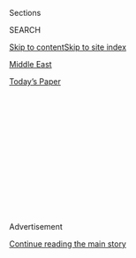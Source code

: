 <div id="app">

<div>

<div>

<div>

<div class="NYTAppHideMasthead css-1q2w90k e1suatyy0">

<div class="section css-ui9rw0 e1suatyy2">

<div class="css-eph4ug er09x8g0">

<div class="css-6n7j50">

</div>

<span class="css-1dv1kvn">Sections</span>

<div class="css-10488qs">

<span class="css-1dv1kvn">SEARCH</span>

</div>

[Skip to content](#site-content)[Skip to site index](#site-index)

</div>

<div id="masthead-section-label" class="css-1wr3we4 eaxe0e00">

[Middle
East](https://www.nytimes3xbfgragh.onion/section/world/middleeast)

</div>

<div class="css-10698na e1huz5gh0">

</div>

</div>

<div id="masthead-bar-one" class="section hasLinks css-15hmgas e1csuq9d3">

<div class="css-uqyvli e1csuq9d0">

</div>

<div class="css-1uqjmks e1csuq9d1">

</div>

<div class="css-9e9ivx">

[](https://myaccount.nytimes3xbfgragh.onion/auth/login?response_type=cookie&client_id=vi)

</div>

<div class="css-1bvtpon e1csuq9d2">

[Today’s
Paper](https://www.nytimes3xbfgragh.onion/section/todayspaper)

</div>

</div>

</div>

</div>

<div data-aria-hidden="false">

<div id="site-content" data-role="main">

<div>

<div class="css-1aor85t" style="opacity:0.000000001;z-index:-1;visibility:hidden">

<div class="css-1hqnpie">

<div class="css-epjblv">

<span class="css-17xtcya">[Middle
East](/section/world/middleeast)</span><span class="css-x15j1o">|</span><span class="css-fwqvlz">World
Leaders Push Israel and Trump to Forge a 2-State
Deal</span>

</div>

<div class="css-k008qs">

<div class="css-1iwv8en">

<span class="css-18z7m18"></span>

<div>

</div>

</div>

<span class="css-1n6z4y">https://nyti.ms/2izELFR</span>

<div class="css-1705lsu">

<div class="css-4xjgmj">

<div class="css-4skfbu" data-role="toolbar" data-aria-label="Social Media Share buttons, Save button, and Comments Panel with current comment count" data-testid="share-tools">

  - 
  - 
  - 
  - 
    
    <div class="css-6n7j50">
    
    </div>

  - 

</div>

</div>

</div>

</div>

</div>

</div>

<div class="css-13pd83m">

</div>

<div id="top-wrapper" class="css-1sy8kpn">

<div id="top-slug" class="css-l9onyx">

Advertisement

</div>

[Continue reading the main
story](#after-top)

<div class="ad top-wrapper" style="text-align:center;height:100%;display:block;min-height:250px">

<div id="top" class="place-ad" data-position="top" data-size-key="top">

</div>

</div>

<div id="after-top">

</div>

</div>

<div id="sponsor-wrapper" class="css-1hyfx7x">

<div id="sponsor-slug" class="css-19vbshk">

Supported by

</div>

[Continue reading the main
story](#after-sponsor)

<div id="sponsor" class="ad sponsor-wrapper" style="text-align:center;height:100%;display:block">

</div>

<div id="after-sponsor">

</div>

</div>

<div class="css-1vkm6nb ehdk2mb0">

# World Leaders Push Israel and Trump to Forge a 2-State Deal

</div>

![<span class="css-16f3y1r e13ogyst0">World leaders met in Paris on
Sunday for a Middle East Peace Conference to negotiate a solution
between Israelis and Palestinians. But the effort met with resistance
from Prime Minister Benjamin Netanyahu and supporters of
Israel.</span><span class="css-cch8ym"><span class="css-1dv1kvn">Credit</span><span class="css-cnj6d5 e1z0qqy90" itemprop="copyrightHolder"><span class="css-1ly73wi e1tej78p0">Credit...</span><span>Pool
photo by Bertrand
Guay</span></span></span>](https://static01.graylady3jvrrxbe.onion/images/2017/01/16/world/16PARIS/16PARIS-videoSixteenByNineJumbo1600.jpg)

<div class="css-xt80pu e12qa4dv0">

<div class="css-18e8msd">

<div class="css-vp77d3 epjyd6m0">

<div class="css-1baulvz">

By [<span class="css-1baulvz" itemprop="name">Alissa J.
Rubin</span>](https://www.nytimes3xbfgragh.onion/by/alissa-j-rubin),
[<span class="css-1baulvz" itemprop="name">Benoît
Morenne</span>](https://www.nytimes3xbfgragh.onion/by/benoit-morenne)
and [<span class="css-1baulvz last-byline" itemprop="name">Isabel
Kershner</span>](https://www.nytimes3xbfgragh.onion/by/isabel-kershner)

</div>

</div>

  - Jan. 15,
    2017

  - 
    
    <div class="css-4xjgmj">
    
    <div class="css-d8bdto" data-role="toolbar" data-aria-label="Social Media Share buttons, Save button, and Comments Panel with current comment count" data-testid="share-tools">
    
      - 
      - 
      - 
      - 
        
        <div class="css-6n7j50">
        
        </div>
    
      - 
    
    </div>
    
    </div>

</div>

</div>

<div class="section meteredContent css-1r7ky0e" name="articleBody" itemprop="articleBody">

<div class="css-1fanzo5 StoryBodyCompanionColumn">

<div class="css-53u6y8">

PARIS — An effort by France to give impetus to the stalled
Israeli-Palestinian peace process through an international conference
always faced long odds. But with an incoming American president who has
vowed to support Israel no matter what, the project seemed even more
quixotic.

As senior representatives from 70 countries gathered in Paris on Sunday
and endorsed anew a two-state solution to the conflict between Israel
and the Palestinians, what they had to offer was mostly symbolic.

Still, that symbol was clear: Though peace efforts seemed doomed, the
leaders, representing every European nation, were signaling that they
still saw them as critical — and putting President-elect Donald J. Trump
and Prime Minister Benjamin Netanyahu on notice that the process could
be ignored only at their peril.

“The two-state solution, which the international community has agreed on
for many years, appears threatened,” President François Hollande of
France said as he opened the afternoon session. “It is physically
threatened on the ground by the acceleration of settlements, it is
politically threatened by the progressive weakening of the peace camp,
it is morally threatened by the distrust that has accumulated between
the parties, and that has certainly been exploited by extremists.”

</div>

</div>

<div class="css-1fanzo5 StoryBodyCompanionColumn">

<div class="css-53u6y8">

France held the [first session of the
conference](https://www.nytimes3xbfgragh.onion/2016/06/04/world/europe/france-hosts-talks-on-restarting-mideast-peace-process.html "Times article.")
in June, after the United States and others effectively gave up. Talks
had broken down, and Mr. Netanyahu’s government had drawn international
anger with its continued settlement activity in the West Bank and East
Jerusalem, a red line for the process set out years before by Secretary
of State John Kerry and other leaders.

The idea was to prevent the peace process from disappearing entirely
from the international agenda, which was dominated by Syria, Ukraine and
Libya, among other hot spots.

At the end of Sunday’s meeting, the countries issued a joint communiqué
that reaffirmed support for a two-state solution — a Palestinian state
existing next to Israel — and a return to the 1967 boundaries between
the Israelis and Palestinians, including the removal of Israeli
settlements from the West Bank. The statement referenced United Nations
resolutions to that effect, including the condemnation of Israel in
December, which the Obama administration [declined to
block](https://www.nytimes3xbfgragh.onion/2016/12/23/world/middleeast/israel-settlements-un-vote.html "Times article."),
over its continuing settlement of the West Bank.

Most of these goals now seem starkly remote. Israel has continued to
follow an aggressive policy of creating “facts on the ground” through
continued settlement of land claimed by the Palestinians. The
Palestinian side, at the same time, is hobbled by a divided leadership,
with one wing, led by the militant group Hamas, still refusing to
recognize Israel at all.

Although the meeting was called a conference, it was always framed more
as a series of diplomatic meetings, since so many people would be in the
room that any real negotiations seemed unlikely.

</div>

</div>

<div class="css-1fanzo5 StoryBodyCompanionColumn">

<div class="css-53u6y8">

However, with the Israelis dismissing the meeting as “rigged” and
refusing to send representatives, and with the Palestinians absent as
well, it seemed even shakier than before. Tzipi Hotovely, Israel’s
deputy foreign minister, [said last
week](https://www.nytimes3xbfgragh.onion/2017/01/15/world/middleeast/missing-at-israel-palestinian-peace-conference-israelis-or-palestinians.html "Times article.")
that the conference was “like a wedding with neither bride nor groom.”

The Israelis were reluctant to participate because they want a
negotiation that primarily involves only the two principal parties:
Israel and the Palestinians. The Palestinians have lost faith in
bilateral talks and now prefer that any negotiation go on in an
international forum, where they can have more leverage.

The Palestinians welcomed the conference’s final communiqué, and Dr.
Saeb Erekat, the Palestine Liberation Organization’s secretary general,
said in an emailed statement, “It is time to stop dealing with Israel as
a country above the law and hold it accountable for its systematic
violation of human rights and international law.”

In another sense, the meeting was also a last shot by a group of world
leaders and diplomats who have driven the current peace process,
fruitless though it has been, to preserve it in the face of major
changes in the American delegation at the heart of the effort.

With Mr. Trump’s inauguration days away, his foreign policy is still
mostly a matter of conjecture. But he has repeatedly signaled his
displeasure with Mr. Obama’s approach toward Israel and the peace
process.

Israeli officials clearly expect that the pressure to reach an
accommodation with the Palestinians will ease once Mr. Trump is in
office. Some seem to be counting the hours: After Mr. Trump’s election
victory, Naftali Bennett, the leader of the pro-settlement Jewish Home
party in Mr. Netanyahu’s coalition, exulted, “The era of a Palestinian
state is over\!”

While Mr. Trump has expressed a desire to make what he called the
“ultimate deal” between Israel and the Palestinians, his staff has
also reached out to the organization that represents the West Bank
settlers, the Yesha Council. The council received multiple invitations
to Mr. Trump’s Jan. 20 inauguration, according to a spokesman for the
umbrella organization. A delegation led by Oded Revivi, the chief
foreign envoy of the council and mayor of a large settlement, will be
attending.

</div>

</div>

<div class="css-1fanzo5 StoryBodyCompanionColumn">

<div class="css-53u6y8">

Perhaps the clearest signs of a coming change from the Americans are Mr.
Trump’s personnel announcements: David M. Friedman, [his
nominee](https://www.nytimes3xbfgragh.onion/2016/12/15/us/politics/donald-trump-david-friedman-israel-ambassador.html "Times article.")
for ambassador to Israel and a bankruptcy lawyer [aligned with Israel’s
far
right](https://www.nytimes3xbfgragh.onion/2016/12/16/world/middleeast/david-friedman-us-ambassador-israel.html "Times article."),
has been an avid supporter of Jewish settlements in the occupied West
Bank.

In Israel, Mr. Netanyahu asserts that he still supports the principle of
a Palestinian state — but on his terms, not those of Mahmoud Abbas, the
Palestinian leader, whom many Israelis view as too weak to deliver. Mr.
Netanyahu’s terms are unacceptable to the Palestinians, who are now
looking to the United Nations and other international forums for
intervention.

Despite the resigned expressions on the faces of many of the
representatives as they left Sunday’s meeting — and Mr. Netanyahu’s
declaration, according to Israeli news outlets, that the conference was
the “final palpitations” of yesterday’s world — there has been no
official death knell for a two-state solution. No one has yet put
forward an alternative that seems likely to gain international support
and ultimately offer both Israelis and Palestinians more safety.

Still, there was a sense on Sunday that the conference was the close of
an era of negotiations, centered around the two-state principle, that
was driven by the Obama administration, and Mr. Kerry in particular.

In contrast with [his previous
rebukes](https://www.nytimes3xbfgragh.onion/2016/12/28/us/politics/john-kerry-israel-palestine-peace.html "Times article.")
of Mr. Netanyahu’s policies, Mr. Kerry’s role on Sunday was more
conciliatory.

He worked to soften language in the final communiqué and to reassert the
United States’ support for Israel. The United States lobbied for
language condemning acts of “violence and terror and incitement,” a
reference to Palestinian attacks inside Israel. And over the weekend,
Mr. Kerry called Mr. Netanyahu to assure him that the United States
would not support a United Nations resolution in the wake of the Paris
meeting.

</div>

</div>

</div>

<div>

</div>

<div>

</div>

<div>

</div>

<div>

<div id="bottom-wrapper" class="css-1ede5it">

<div id="bottom-slug" class="css-l9onyx">

Advertisement

</div>

[Continue reading the main
story](#after-bottom)

<div id="bottom" class="ad bottom-wrapper" style="text-align:center;height:100%;display:block;min-height:90px">

</div>

<div id="after-bottom">

</div>

</div>

</div>

</div>

</div>

## Site Index

<div>

</div>

## Site Information Navigation

  - [© <span>2020</span> <span>The New York Times
    Company</span>](https://help.nytimes3xbfgragh.onion/hc/en-us/articles/115014792127-Copyright-notice)

<!-- end list -->

  - [NYTCo](https://www.nytco.com/)
  - [Contact
    Us](https://help.nytimes3xbfgragh.onion/hc/en-us/articles/115015385887-Contact-Us)
  - [Work with us](https://www.nytco.com/careers/)
  - [Advertise](https://nytmediakit.com/)
  - [T Brand Studio](http://www.tbrandstudio.com/)
  - [Your Ad
    Choices](https://www.nytimes3xbfgragh.onion/privacy/cookie-policy#how-do-i-manage-trackers)
  - [Privacy](https://www.nytimes3xbfgragh.onion/privacy)
  - [Terms of
    Service](https://help.nytimes3xbfgragh.onion/hc/en-us/articles/115014893428-Terms-of-service)
  - [Terms of
    Sale](https://help.nytimes3xbfgragh.onion/hc/en-us/articles/115014893968-Terms-of-sale)
  - [Site
    Map](https://spiderbites.nytimes3xbfgragh.onion)
  - [Help](https://help.nytimes3xbfgragh.onion/hc/en-us)
  - [Subscriptions](https://www.nytimes3xbfgragh.onion/subscription?campaignId=37WXW)

</div>

</div>

</div>

</div>
